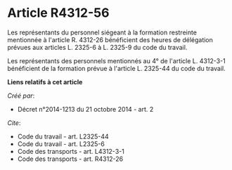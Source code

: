 # Article R4312-56

Les représentants du personnel siégeant à la formation restreinte mentionnée à l'article R. 4312-26 bénéficient des heures de
délégation prévues aux articles L. 2325-6 à L. 2325-9 du code du travail. 

Les représentants des personnels mentionnés au 4° de l'article L. 4312-3-1 bénéficient de la formation prévue à l'article L.
2325-44 du code du travail.

**Liens relatifs à cet article**

_Créé par_:

  - Décret n°2014-1213 du 21 octobre 2014 - art. 2

_Cite_:

  - Code du travail - art. L2325-44
  - Code du travail - art. L2325-6
  - Code des transports - art. L4312-3-1
  - Code des transports - art. R4312-26

